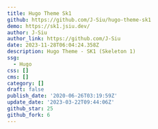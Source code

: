 ```yaml
---
title: Hugo Theme Sk1
github: https://github.com/J-Siu/hugo-theme-sk1
demo: https://sk1.jsiu.dev/
author: J-Siu
author_link: https://github.com/J-Siu
date: 2023-11-28T06:04:24.358Z
description: Hugo Theme - SK1 (Skeleton 1)
ssg:
  - Hugo
css: []
cms: []
category: []
draft: false
publish_date: '2020-06-26T03:19:59Z'
update_date: '2023-03-22T09:44:06Z'
github_star: 25
github_fork: 6
---
```

